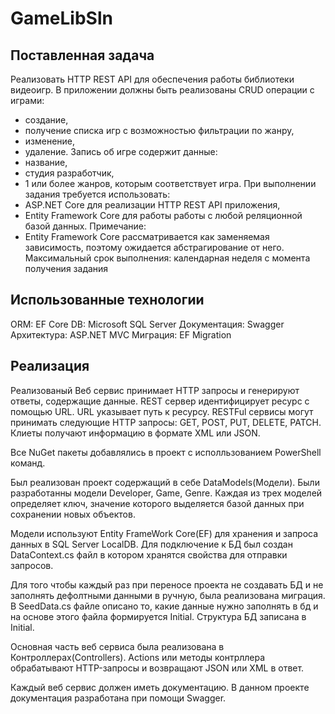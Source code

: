 # GameLibSln
## Поставленная задача
Реализовать HTTP REST API для обеспечения работы библиотеки видеоигр.
В приложении должны быть реализованы CRUD операции с играми:
- создание,
- получение списка игр с возможностью фильтрации по жанру,
- изменение,
- удаление.
Запись об игре содержит данные:
- название,	
- студия разработчик,
- 1 или более жанров, которым соответствует игра.
При выполнении задания требуется использовать:
- ASP.NET Core для реализации HTTP REST API приложения,
- Entity Framework Core для работы работы с любой реляционной базой данных.
Примечание:
- Entity Framework Core рассматривается как заменяемая зависимость, поэтому ожидается абстрагирование от него.
Максимальный срок выполнения: календарная неделя с момента получения задания

## Использованные технологии
ORM: EF Core
DB: Microsoft SQL Server
Документация: Swagger
Архитектура: ASP.NET MVC
Миграция: EF Migration

## Реализация
Реализованый Веб сервис принимает HTTP запросы и генерируют ответы, содержащие данные. REST сервер идентифицирует ресурс с помощью URL. URL указывает путь к ресурсу.
RESTFul сервисы могут принимать следующие HTTP запросы: GET, POST, PUT, DELETE, PATCH. Клиеты получают информацию в формате XML или JSON.

Все NuGet пакеты добавлялись в проект с исполльзованием PowerShell команд.

Был реализован проект содержащий в себе DataModels(Модели). Были разработанны модели Developer, Game, Genre. Каждая из трех моделей определяет ключ,
значение которого выделяется базой данных при сохранении новых объектов.

Модели используют Entity FrameWork Core(EF) для хранения и запроса данных в SQL Server LocalDB. Для подключение к БД был создан DataContext.cs файл в котором хранятся свойства
для отправки запросов.

Для того чтобы каждый раз при переносе проекта не создавать БД и не заполнять дефолтными данными в ручную, была реализована миграция. 
В SeedData.cs файле описано то, какие данные нужно заполнять в бд и на основе этого файла формируется Initial. Структура БД записана в Initial.

Основная часть веб сервиса была реализована в Контроллерах(Controllers). Actions или методы контрллера обрабатывают HTTP-запросы и возвращают JSON или XML в ответ.

Каждый веб сервис должен иметь документацию. В данном проекте документация разработана при помощи Swagger.
